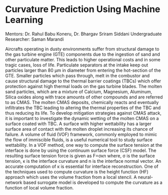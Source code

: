 # Curvature Prediction Using Machine Learning
Mentors: Dr. Rahul Babu Koneru, Dr. Bhargav Sriram Siddani
Undergraduate Researcher: Saman Marandi

Aircrafts operating in dusty environments suffer from structural damage to the gas turbine engine (GTE) components due to the ingestion of sand and other particulate matter. This leads to higher operational costs and in some tragic cases, loss of life. Particulate separators at the intake keep out particles larger than 80 µm in diameter from entering the hot-section of the GTE. Smaller particles which pass through, melt in the combustor and cause structural damage to the thermal barrier coatings (TBCs) which offer protection against high thermal loads on the gas turbine blades. The molten sand particles, which are a mixture of Calcium, Magnesium, Aluminum, Silica oxides along with trace amounts of other compounds and are referred to as CMAS. The molten CMAS deposits, chemically reacts and eventually infiltrates the TBC leading to altering the thermal properties of the TBC and thus reducing its life. 
To develop mitigation strategies against CMAS attack, it is important to investigate the dynamic wetting of the molten CMAS on a surface coated with TBC. A surface with higher wettability has a larger surface area of contact with the molten droplet increasing its chance of failure. A volume of fluid (VOF) framework, commonly employed to mimic the flow of immiscible fluids, is a useful numerical tool to study surface wettability. In a VOF method, one way to compute the surface tension at the interface is done by using the continuum surface force (CSF) model. The resulting surface tension force is given as F=σκn where, σ is the surface tension, κ is the interface curvature and n is the interface normal vector. An accurate computation of κ is essential for interface reconstruction. One of the techniques used to compute curvature is the height function (HF) approach which uses the volume fraction from a local stencil. A neural-network based surrogate model is developed to compute the curvature as a function of local volume fraction.

